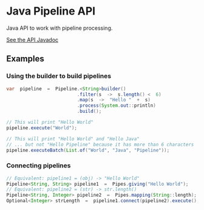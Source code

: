 
# Java Pipeline API
Java API to work with pipeline processing.

[See the API Javadoc](https://tcpassos.github.io/java-pipeline-api/pipeline/tcpassos/pipeline/package-summary.html)

## Examples
### Using the builder to build pipelines
``` java
var  pipeline  =  Pipeline.<String>builder()
						  .filter(s  ->  s.length() <  6)
						  .map(s  ->  "Hello "  +  s)
						  .process(System.out::println)
						  .build();

// This will print "Hello World"
pipeline.execute("World");

// This will print "Hello World" and "Hello Java"
// ... but not "Hello Pipeline" because it has more than 6 characters
pipeline.executeBatch(List.of("World", "Java", "Pipeline"));
```

### Connecting pipelines
``` java
// Equivalent: pipeline1 = (obj) -> "Hello World"
Pipeline<String, String> pipeline1  =  Pipes.giving("Hello World");
// Equivalent: pipeline2 = (str) -> str.length()
Pipeline<String, Integer> pipeline2  =  Pipes.mapping(String::length);
Optional<Integer> strLength  =  pipeline1.connect(pipeline2).execute();
```
